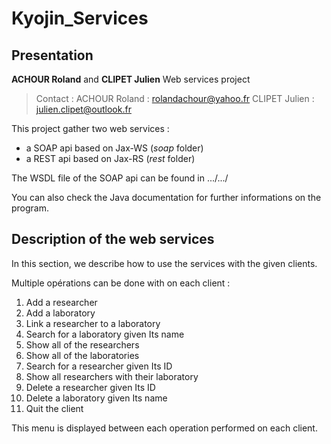 # Kyojin_Services

## Presentation

**ACHOUR Roland** and **CLIPET Julien** Web services project

> Contact : 
ACHOUR Roland : rolandachour@yahoo.fr
CLIPET Julien : julien.clipet@outlook.fr

This project gather two web services :
- a SOAP api based on Jax-WS (*soap* folder)
- a REST api based on Jax-RS (*rest* folder)

The WSDL file of the SOAP api can be found in .../.../

You can also check the Java documentation for further informations on the program.

## Description of the web services

In this section, we describe how to use the services with the given clients.

Multiple opérations can be done with on each client : 

1. Add a researcher
2. Add a laboratory
3. Link a researcher to a laboratory
4. Search for a laboratory given Its name
5. Show all of the researchers
6. Show all of the laboratories
7. Search for a researcher given Its ID
8. Show all researchers with their laboratory
9. Delete a researcher given Its ID
10. Delete a laboratory given Its name
11. Quit the client

This menu is displayed between each operation performed on each client.
